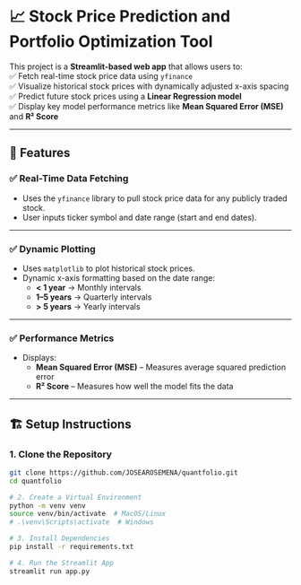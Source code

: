 # 📈 Stock Price Prediction and Portfolio Optimization Tool  
This project is a **Streamlit-based web app** that allows users to:  
✅ Fetch real-time stock price data using `yfinance`  
✅ Visualize historical stock prices with dynamically adjusted x-axis spacing  
✅ Predict future stock prices using a **Linear Regression model**  
✅ Display key model performance metrics like **Mean Squared Error (MSE)** and **R² Score**  

---

## 🚀 Features  
### ✅ **Real-Time Data Fetching**  
- Uses the `yfinance` library to pull stock price data for any publicly traded stock.  
- User inputs ticker symbol and date range (start and end dates).  

---

### ✅ **Dynamic Plotting**  
- Uses `matplotlib` to plot historical stock prices.  
- Dynamic x-axis formatting based on the date range:  
  - **< 1 year** → Monthly intervals  
  - **1–5 years** → Quarterly intervals  
  - **> 5 years** → Yearly intervals  

---

### ✅ **Performance Metrics**  
- Displays:  
  - **Mean Squared Error (MSE)** – Measures average squared prediction error  
  - **R² Score** – Measures how well the model fits the data  

---

## 🏗️ Setup Instructions  
### **1. Clone the Repository**  
```bash
git clone https://github.com/JOSEAROSEMENA/quantfolio.git
cd quantfolio

# 2. Create a Virtual Environment  
python -m venv venv  
source venv/bin/activate  # MacOS/Linux  
# .\venv\Scripts\activate  # Windows  

# 3. Install Dependencies  
pip install -r requirements.txt  

# 4. Run the Streamlit App  
streamlit run app.py  